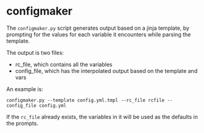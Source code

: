 configmaker
===========

The `configmaker.py` script generates output based on a jinja template, 
by prompting for the values for each variable it encounters while
parsing the template.

The output is two files:

* rc_file, which contains all the variables
* config_file, which has the interpolated output based on the template and vars

An example is:

    configmaker.py --template config.yml.tmpl --rc_file rcfile --config_file config.yml

If the `rc_file` already exists, the variables in it will be used as the 
defaults in the prompts.

